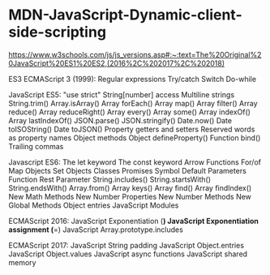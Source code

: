 # MDN-JavaScript-Dynamic-client-side-scripting
https://www.w3schools.com/js/js_versions.asp#:~:text=The%20Original%20JavaScript%20ES1%20ES2,(2016%2C%202017%2C%202018)

ES3	ECMAScript 3 (1999):
	Regular expressions
	Try/catch
	Switch
	Do-while


JavaScript ES5:
	"use strict"
	String[number] access
	Multiline strings
	String.trim()
	Array.isArray()
	Array forEach()
	Array map()
	Array filter()
	Array reduce()
	Array reduceRight()
	Array every()
	Array some()
	Array indexOf()
	Array lastIndexOf()
	JSON.parse()
	JSON.stringify()
	Date.now()
	Date toISOString()
	Date toJSON()
	Property getters and setters
	Reserved words as property names
	Object methods
	Object defineProperty()
	Function bind()
	Trailing commas

Javascript ES6:
	The let keyword
	The const keyword
	Arrow Functions
	For/of
	Map Objects
	Set Objects
	Classes
	Promises
	Symbol
	Default Parameters
	Function Rest Parameter
	String.includes()
	String.startsWith()
	String.endsWith()
	Array.from()
	Array keys()
	Array find()
	Array findIndex()
	New Math Methods
	New Number Properties
	New Number Methods
	New Global Methods
	Object entries
	JavaScript Modules

ECMAScript 2016:
	JavaScript Exponentiation (**)
	JavaScript Exponentiation assignment (**=)
	JavaScript Array.prototype.includes

ECMAScript 2017:
	JavaScript String padding
	JavaScript Object.entries
	JavaScript Object.values
	JavaScript async functions
	JavaScript shared memory
